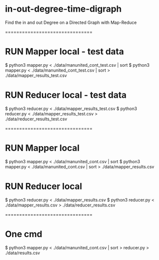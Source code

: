 # in-out-degree-time-digraph
Find the in and out Degree on a Directed Graph with Map-Reduce

===============================

# RUN Mapper local - test data
$ python3 mapper.py < ./data/manunited_cont_test.csv | sort
$ python3 mapper.py <  ./data/manunited_cont_test.csv | sort > ./data/mapper_results_test.csv

# RUN Reducer local - test data
$ python3 reducer.py < ./data/mapper_results_test.csv
$ python3 reducer.py < ./data/mapper_results_test.csv  > ./data/reducer_results_test.csv

===============================

# RUN Mapper local
$ python3 mapper.py < ./data/manunited_cont.csv | sort
$ python3 mapper.py <  ./data/manunited_cont.csv | sort > ./data/mapper_results.csv

# RUN Reducer local
$ python3 reducer.py < ./data/mapper_results.csv
$ python3 reducer.py < ./data/mapper_results.csv  > ./data/reducer_results.csv

===============================

# One cmd
$ python3 mapper.py < ./data/manunited_cont.csv | sort > reducer.py > ./data/results.csv